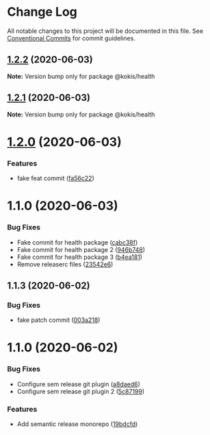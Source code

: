 # Change Log

All notable changes to this project will be documented in this file.
See [Conventional Commits](https://conventionalcommits.org) for commit guidelines.

## [1.2.2](https://github.com/pupudu/kokis/compare/@kokis/health@1.2.1...@kokis/health@1.2.2) (2020-06-03)

**Note:** Version bump only for package @kokis/health





## [1.2.1](https://github.com/pupudu/kokis/compare/@kokis/health@1.2.0...@kokis/health@1.2.1) (2020-06-03)

**Note:** Version bump only for package @kokis/health





# [1.2.0](https://github.com/pupudu/kokis/compare/@kokis/health@1.1.0...@kokis/health@1.2.0) (2020-06-03)


### Features

* fake feat commit ([fa56c22](https://github.com/pupudu/kokis/commit/fa56c229fc414a2cc81d1fec48f29f654c9f9831))





# 1.1.0 (2020-06-03)


### Bug Fixes

* Fake commit for health package ([cabc38f](https://github.com/pupudu/kokis/commit/cabc38fff09623f79751b6a742d69e7f7655dc8b))
* Fake commit for health package 2 ([946b748](https://github.com/pupudu/kokis/commit/946b748c33ae35722ecd1146d4f7022f928355b8))
* Fake commit for health package 3 ([b4ea181](https://github.com/pupudu/kokis/commit/b4ea1816cc04770eaee92f2b6ce250180ddfb043))
* Remove releaserc files ([23542e6](https://github.com/pupudu/kokis/commit/23542e6c0a7d7ea2fe143c996d2194a7df88047f))



## 1.1.3 (2020-06-02)


### Bug Fixes

* fake patch commit ([003a218](https://github.com/pupudu/kokis/commit/003a21890b232c8e47b5e56cf96a7de0fe8e1679))



# 1.1.0 (2020-06-02)


### Bug Fixes

* Configure sem release git plugin ([a8daed6](https://github.com/pupudu/kokis/commit/a8daed62290b347307c5f11f5cd219b01c98e33e))
* Configure sem release git plugin 2 ([5c87199](https://github.com/pupudu/kokis/commit/5c87199d2392070302633396c9170b260fa49722))


### Features

* Add semantic release monorepo ([19bdcfd](https://github.com/pupudu/kokis/commit/19bdcfd033ce5e49cc4ec37c13d5f249e9b6d909))
